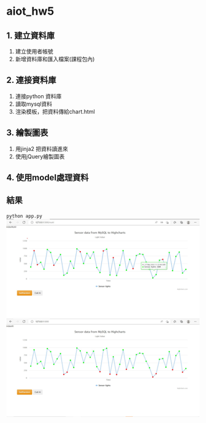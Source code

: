 # aiot_hw5
## 1. 建立資料庫
1. 建立使用者帳號
2. 新增資料庫和匯入檔案(課程包內)
## 2. 連接資料庫
1. 連接python 資料庫
2. 讀取mysql資料
3. 渲染模板，把資料傳給chart.html
## 3. 繪製圖表
1. 用jinja2 把資料讀進來
2. 使用jQuery繪製圖表
## 4. 使用model處理資料
## 結果
`python app.py`
![image](https://github.com/flora0110/aiot_hw5/blob/main/noAI.jpg)
![image](https://github.com/flora0110/aiot_hw5/blob/main/AI.jpg)
